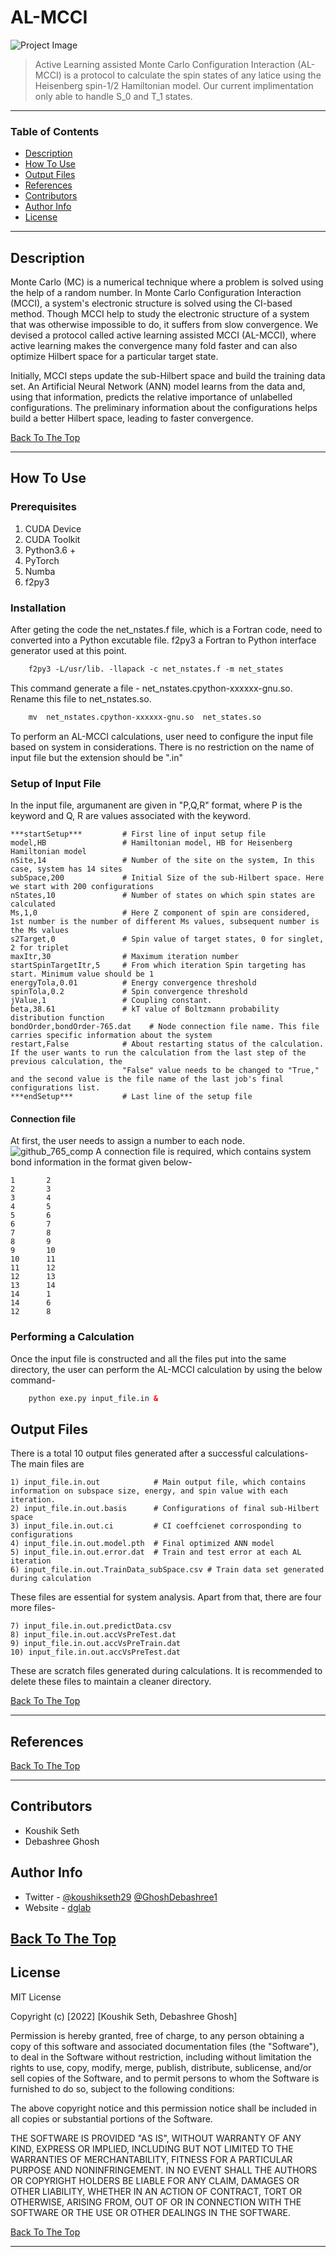 # AL-MCCI


![Project Image](project-image-url)

> Active Learning assisted Monte Carlo Configuration Interaction (AL-MCCI) is a protocol to calculate the spin states of any latice using the Heisenberg spin-1/2 Hamiltonian model. Our current implimentation only able to handle S_0 and T_1 states.

---

### Table of Contents

- [Description](#description)
- [How To Use](#how-to-use)
- [Output Files](#output-files)
- [References](#references)
- [Contributors](#Contributors)
- [Author Info](#author-info)  
- [License](#license) 

---

## Description
Monte Carlo (MC) is a numerical technique where a problem is solved using the help of a random number. In Monte Carlo Configuration Interaction (MCCI), a system's electronic structure is solved using the CI-based method. Though MCCI help to study the electronic structure of a system that was otherwise impossible to do, it suffers from slow convergence. We devised a protocol called active learning assisted  MCCI (AL-MCCI), where active learning makes the convergence many fold faster and can also optimize Hilbert space for a particular target state.

Initially, MCCI steps update the sub-Hilbert space and build the training data set. An Artificial Neural Network (ANN) model learns from the data and, using that information, predicts the relative importance of unlabelled configurations. The preliminary information about the configurations helps build a better Hilbert space, leading to faster convergence.

[Back To The Top](#read-me-template)



---

## How To Use

### Prerequisites 
1) CUDA Device
2) CUDA Toolkit
3) Python3.6 +
4) PyTorch
5) Numba
6) f2py3

### Installation
After geting the code the net_nstates.f file, which is a Fortran code, need to converted into a Python excutable file. f2py3 a Fortran to Python interface generator used at this point. 
```html
    f2py3 -L/usr/lib. -llapack -c net_nstates.f -m net_states
```
This command generate a file - net_nstates.cpython-xxxxxx-gnu.so. Rename this file to net_nstates.so.
```html
    mv  net_nstates.cpython-xxxxxx-gnu.so  net_states.so
```
To perform an AL-MCCI calculations, user need to configure the input file based on system in considerations. There is no restriction on the name of input file  but the extension should be ".in"


### Setup of Input File
In the input file, argumanent are given in  "P,Q,R" format, where P is the keyword and Q, R are values associated with the keyword.  

```
***startSetup***         # First line of input setup file  
model,HB                 # Hamiltonian model, HB for Heisenberg Hamiltonian model  
nSite,14                 # Number of the site on the system, In this case, system has 14 sites  
subSpace,200             # Initial Size of the sub-Hilbert space. Here we start with 200 configurations  
nStates,10               # Number of states on which spin states are calculated
Ms,1,0                   # Here Z component of spin are considered, 1st number is the number of different Ms values, subsequent number is the Ms values 
s2Target,0               # Spin value of target states, 0 for singlet, 2 for triplet                  
maxItr,30                # Maximum iteration number  
startSpinTargetItr,5     # From which iteration Spin targeting has start. Minimum value should be 1
energyTola,0.01          # Energy convergence threshold
spinTola,0.2             # Spin convergence threshold
jValue,1                 # Coupling constant.
beta,38.61               # kT value of Boltzmann probability distribution function
bondOrder,bondOrder-765.dat    # Node connection file name. This file carries specific information about the system
restart,False            # About restarting status of the calculation. If the user wants to run the calculation from the last step of the previous calculation, the
                         "False" value needs to be changed to "True," and the second value is the file name of the last job's final configurations list.
***endSetup***           # Last line of the setup file
```
#### Connection file
At first, the user needs to assign a number to each node.
![github_765_comp](https://user-images.githubusercontent.com/111356771/188589060-39873f6f-abb6-40ee-844b-aca865881679.png)
A connection file is required, which contains system bond information in the format given below-
```
1       2
2       3
3       4
4       5
5       6
6       7
7       8
8       9
9       10
10      11
11      12
12      13
13      14
14      1
14      6
12      8
```
### Performing a Calculation
Once the input file is constructed and all the files put into the same directory, the user can perform the AL-MCCI calculation by using the below command-
```html
    python exe.py input_file.in &
```

## Output Files
There is a total 10 output files generated after a successful calculations-  
The main files are
```
1) input_file.in.out            # Main output file, which contains information on subspace size, energy, and spin value with each iteration. 
2) input_file.in.out.basis      # Configurations of final sub-Hilbert space
3) input_file.in.out.ci         # CI coeffcienet corrosponding to configurations
4) input_file.in.out.model.pth  # Final optimized ANN model
5) input_file.in.out.error.dat  # Train and test error at each AL iteration
6) input_file.in.out.TrainData_subSpace.csv # Train data set generated during calculation
```
These files are essential for system analysis.
Apart from that, there are four more files- 
```
7) input_file.in.out.predictData.csv 
8) input_file.in.out.accVsPreTest.dat 
9) input_file.in.out.accVsPreTrain.dat 
10) input_file.in.out.accVsPreTest.dat
```
These are scratch files generated during calculations. It is recommended to delete these files to maintain a cleaner directory.

[Back To The Top](#read-me-template)

---

## References
[Back To The Top](#read-me-template)

---

## Contributors
- Koushik Seth
- Debashree Ghosh

## Author Info

- Twitter - [@koushikseth29](https://twitter.com/koushikseth29) [@GhoshDebashree1](https://twitter.com/GhoshDebashree1) 
- Website - [dglab](https://debashreeghosh.wixsite.com/dglab)

[Back To The Top](#read-me-template)
---

## License

MIT License

Copyright (c) [2022] [Koushik Seth, Debashree Ghosh]

Permission is hereby granted, free of charge, to any person obtaining a copy
of this software and associated documentation files (the "Software"), to deal
in the Software without restriction, including without limitation the rights
to use, copy, modify, merge, publish, distribute, sublicense, and/or sell
copies of the Software, and to permit persons to whom the Software is
furnished to do so, subject to the following conditions:

The above copyright notice and this permission notice shall be included in all
copies or substantial portions of the Software.

THE SOFTWARE IS PROVIDED "AS IS", WITHOUT WARRANTY OF ANY KIND, EXPRESS OR
IMPLIED, INCLUDING BUT NOT LIMITED TO THE WARRANTIES OF MERCHANTABILITY,
FITNESS FOR A PARTICULAR PURPOSE AND NONINFRINGEMENT. IN NO EVENT SHALL THE
AUTHORS OR COPYRIGHT HOLDERS BE LIABLE FOR ANY CLAIM, DAMAGES OR OTHER
LIABILITY, WHETHER IN AN ACTION OF CONTRACT, TORT OR OTHERWISE, ARISING FROM,
OUT OF OR IN CONNECTION WITH THE SOFTWARE OR THE USE OR OTHER DEALINGS IN THE
SOFTWARE.

[Back To The Top](#read-me-template)

---


